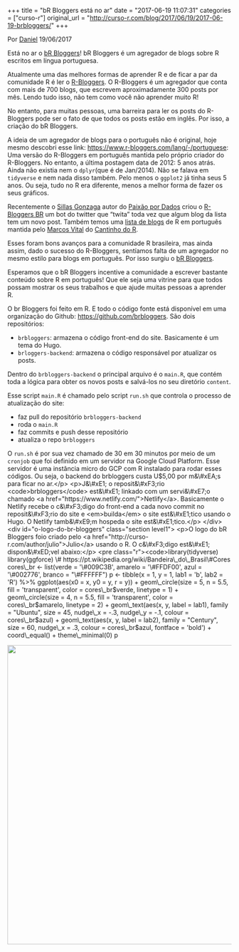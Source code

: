 +++
title = "bR Bloggers está no ar"
date = "2017-06-19 11:07:31"
categories = ["curso-r"]
original_url = "http://curso-r.com/blog/2017/06/19/2017-06-19-brbloggers/"
+++

<div>
<p class="text-muted text-uppercase mb-small text-right">
Por <a href="http://curso-r.com/author/daniel">Daniel</a> 19/06/2017
</p>
<div id="post-content">
<p>
Está no ar o <a href="https://brbloggers.com.br/">bR Bloggers</a>! bR
Bloggers é um agregador de blogs sobre R escritos em língua portuguesa.
</p>
<p>
Atualmente uma das melhores formas de aprender R e de ficar a par da
comunidade R é ler o
<a href="https://www.r-bloggers.com/">R-Bloggers</a>. O R-Bloggers é um
agregador que conta com mais de 700 blogs, que escrevem aproximadamente
300 posts por mês. Lendo tudo isso, não tem como você não aprender muito
R!
</p>
<p>
No entanto, para muitas pessoas, uma barreira para ler os posts do
R-Bloggers pode ser o fato de que todos os posts estão em inglês. Por
isso, a criação do bR Bloggers.
</p>
<p>
A ideia de um agregador de blogs para o português não é original, hoje
mesmo descobri esse link:
<a href="https://www.r-bloggers.com/lang/-/portuguese" class="uri">https://www.r-bloggers.com/lang/-/portuguese</a>:
Uma versão do R-Bloggers em português mantida pelo próprio criador do
R-Bloggers. No entanto, a última postagem data de 2012: 5 anos atrás.
Ainda não existia nem o <code>dplyr</code>(que é de Jan/2014). Não se
falava em <code>tidyverse</code> e nem nada disso também. Pelo menos o
<code>ggplot2</code> já tinha seus 5 anos. Ou seja, tudo no R era
diferente, menos a melhor forma de fazer os seus gráficos.
</p>
<p>
Recentemente o <a href="https://github.com/sillasgonzaga">Sillas
Gonzaga</a> autor do <a href="https://sillasgonzaga.github.io/">Paixão
por Dados</a> criou o
<a href="https://github.com/sillasgonzaga/rbloggers-BR">R-Bloggers
BR</a> um bot do twitter que “twita” toda vez que algum blog da lista
tem um novo post. Também temos uma
<a href="https://github.com/marcosvital/blogs-de-R-no-Brasil">lista de
blogs</a> de R em português mantida pelo
<a href="https://github.com/marcosvital">Marcos Vital</a> do
<a href="https://cantinhodor.wordpress.com/">Cantinho do R</a>.
</p>
<p>
Esses foram bons avanços para a comunidade R brasileira, mas ainda
assim, dado o sucesso do R-Bloggers, sentíamos falta de um agregador no
mesmo estilo para blogs em português. Por isso surgiu o
<a href="https://brbloggers.com.br/">bR Bloggers</a>.
</p>
<p>
Esperamos que o bR Bloggers incentive a comunidade a escrever bastante
conteúdo sobre R em português! Que ele seja uma vitrine para que todos
possam mostrar os seus trabalhos e que ajude muitas pessoas a aprender
R.
</p>
<div id="como-funciona" class="section level1">
<p>
O br Bloggers foi feito em R. E todo o código fonte está disponível em
uma organização do Github:
<a href="https://github.com/brbloggers" class="uri">https://github.com/brbloggers</a>.
São dois repositórios:
</p>
<ul>
<li>
<code>brbloggers</code>: armazena o código front-end do site.
Basicamente é um tema do Hugo.
</li>
<li>
<code>brloggers-backend</code>: armazena o código responsável por
atualizar os posts.
</li>
</ul>
<p>
Dentro do <code>brbloggers-backend</code> o principal arquivo é o
<code>main.R</code>, que contém toda a lógica para obter os novos posts
e salvá-los no seu diretório <code>content</code>.
</p>
<p>
Esse script <code>main.R</code> é chamado pelo script
<code>run.sh</code> que controla o processo de atualização do site:
</p>
<ul>
<li>
faz pull do repositório <code>brbloggers-backend</code>
</li>
<li>
roda o <code>main.R</code>
</li>
<li>
faz commits e push desse repositório
</li>
<li>
atualiza o repo <code>brbloggers</code>
</li>
</ul>
<p>
O <code>run.sh</code> é por sua vez chamado de 30 em 30 minutos por meio
de um <code>cronjob</code> que foi definido em um servidor na Google
Cloud Platform. Esse servidor é uma instância micro do GCP com R
instalado para rodar esses códigos. Ou seja, o backend do brbloggers
custa
U$5,00 por m&\#xEA;s para ficar no ar.&lt;/p&gt; &lt;p&gt;J&\#xE1; o reposit&\#xF3;rio &lt;code&gt;brbloggers&lt;/code&gt; est&\#xE1; linkado com um servi&\#xE7;o chamado &lt;a href="https://www.netlify.com/"&gt;Netlify&lt;/a&gt;. Basicamente o Netlify recebe o c&\#xF3;digo do front-end a cada novo commit no reposit&\#xF3;rio do site e &lt;em&gt;builda&lt;/em&gt; o site est&\#xE1;tico usando o Hugo. O Netlify tamb&\#xE9;m hospeda o site est&\#xE1;tico.&lt;/p&gt; &lt;/div&gt; &lt;div id="o-logo-do-br-bloggers" class="section level1"&gt; &lt;p&gt;O logo do bR Bloggers foio criado pelo &lt;a href="http://curso-r.com/author/julio"&gt;Julio&lt;/a&gt; usando o R. O c&\#xF3;digo est&\#xE1; dispon&\#xED;vel abaixo:&lt;/p&gt; &lt;pre class="r"&gt;&lt;code&gt;library(tidyverse) library(ggforce) \# https://pt.wikipedia.org/wiki/Bandeira\_do\_Brasil\#Cores cores\_br &lt;- list(verde = &apos;\#009C3B&apos;, amarelo = &apos;\#FFDF00&apos;, azul = &apos;\#002776&apos;, branco = &quot;\#FFFFFF&quot;) p &lt;- tibble(x = 1, y = 1, lab1 = &apos;b&apos;, lab2 = &apos;R&apos;) %&gt;% ggplot(aes(x0 = x, y0 = y, r = y)) + geom\_circle(size = 5, n = 5.5, fill = &apos;transparent&apos;, color = cores\_br$verde,
linetype = 1) + geom\_circle(size = 4, n = 5.5, fill = 'transparent',
color =
cores\_br$amarelo, linetype = 2) + geom\_text(aes(x, y, label = lab1), family = &quot;Ubuntu&quot;, size = 45, nudge\_x = -.3, nudge\_y = -.1, colour = cores\_br$azul)
+ geom\_text(aes(x, y, label = lab2), family = "Century", size = 60,
nudge\_x = .3, colour = cores\_br$azul, fontface = 'bold') +
coord\_equal() + theme\_minimal(0) p</code>
</pre>
<p>
<img src="http://curso-r.com/blog/2017/06/19/2017-06-19-brbloggers/2017-06-19-brbloggers_files/figure-html/unnamed-chunk-2-1.png" width="672">
</p>
</div>
</div>
</div>

